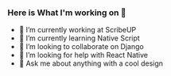 ### Here is What I'm working on 👋

- 🔭 I’m currently working at ScribeUP
- 🌱 I’m currently learning Native Script
- 👯 I’m looking to collaborate on Django
- 🤔 I’m looking for help with React Native 
- 💬 Ask me about anything with a cool design 

